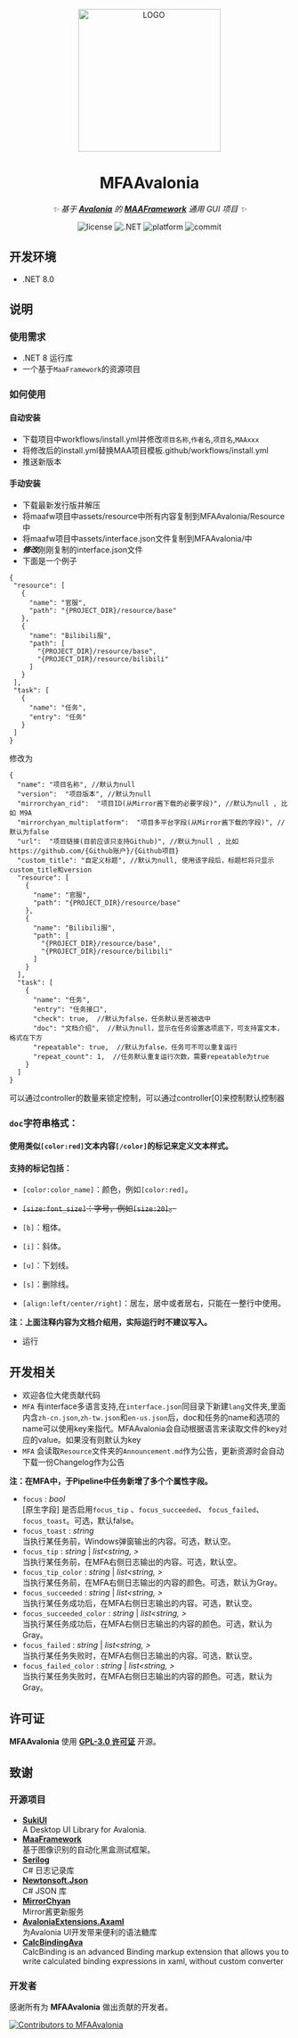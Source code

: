 <!-- markdownlint-disable MD033 MD041 -->
<p align="center">
  <img alt="LOGO" src="https://github.com/SweetSmellFox/MFAAvalonia/blob/master/MFAAvalonia/MFAAvalonia.ico" width="256" height="256" />
</p>

<div align="center">

# MFAAvalonia

<!-- prettier-ignore-start -->
<!-- markdownlint-disable-next-line MD036 -->
_✨ 基于 **[Avalonia](https://github.com/AvaloniaUI/Avalonia)** 的 **[MAAFramework](https://github.com/MaaXYZ/MaaFramework)** 通用 GUI 项目 ✨_
<!-- prettier-ignore-end -->

  <img alt="license" src="https://img.shields.io/github/license/SweetSmellFox/MFAAvalonia">
  <img alt=".NET" src="https://img.shields.io/badge/.NET-≥%208-512BD4?logo=csharp">
  <img alt="platform" src="https://img.shields.io/badge/platform-Windows%20%7C%20Linux%20%7C%20macOS-blueviolet">
  <img alt="commit" src="https://img.shields.io/github/commit-activity/m/SweetSmellFox/MFAAvalonia">
</div>

## 开发环境

- .NET 8.0

## 说明

### 使用需求

- .NET 8 运行库
- 一个基于`MaaFramework`的资源项目

### 如何使用

#### 自动安装

- 下载项目中workflows/install.yml并修改```项目名称```,```作者名```,```项目名```,```MAAxxx```
- 将修改后的install.yml替换MAA项目模板.github/workflows/install.yml
- 推送新版本

#### 手动安装

- 下载最新发行版并解压
- 将maafw项目中assets/resource中所有内容复制到MFAAvalonia/Resource中
- 将maafw项目中assets/interface.json文件复制到MFAAvalonia/中
- ***修改***刚刚复制的interface.json文件
- 下面是一个例子

 ```
{
  "resource": [
    {
      "name": "官服",
      "path": "{PROJECT_DIR}/resource/base"
    },
    {
      "name": "Bilibili服",
      "path": [
        "{PROJECT_DIR}/resource/base",
        "{PROJECT_DIR}/resource/bilibili"
      ]
    }
  ],
  "task": [
    {
      "name": "任务",
      "entry": "任务"
    }
  ]
}
```

修改为

```
{
  "name": "项目名称", //默认为null
  "version":  "项目版本", //默认为null
  "mirrorchyan_rid":  "项目ID(从Mirror酱下载的必要字段)", //默认为null , 比如 M9A
  "mirrorchyan_multiplatform":  "项目多平台字段(从Mirror酱下载的字段)", //默认为false
  "url":  "项目链接(目前应该只支持Github)", //默认为null , 比如 https://github.com/{Github账户}/{Github项目}
  "custom_title": "自定义标题", //默认为null, 使用该字段后，标题栏将只显示custom_title和version
  "resource": [
    {
      "name": "官服",
      "path": "{PROJECT_DIR}/resource/base"
    },
    {
      "name": "Bilibili服",
      "path": [
        "{PROJECT_DIR}/resource/base",
        "{PROJECT_DIR}/resource/bilibili"
      ]
    }
  ],
  "task": [
    {
      "name": "任务",
      "entry": "任务接口",
      "check": true,  //默认为false，任务默认是否被选中
      "doc": "文档介绍",  //默认为null，显示在任务设置选项底下，可支持富文本，格式在下方
      "repeatable": true,  //默认为false，任务可不可以重复运行
      "repeat_count": 1,  //任务默认重复运行次数，需要repeatable为true
    }
  ]
}
```

可以通过controller的数量来锁定控制，可以通过controller[0]来控制默认控制器

### `doc`字符串格式：

#### 使用类似`[color:red]`文本内容`[/color]`的标记来定义文本样式。

#### 支持的标记包括：

- `[color:color_name]`：颜色，例如`[color:red]`。

-  ~~`[size:font_size]`：字号，例如`[size:20]`。~~

- `[b]`：粗体。

- `[i]`：斜体。

- `[u]`：下划线。

- `[s]`：删除线。

- `[align:left/center/right]`：居左，居中或者居右，只能在一整行中使用。

**注：上面注释内容为文档介绍用，实际运行时不建议写入。**

- 运行

## 开发相关

- 欢迎各位大佬贡献代码
- `MFA` 有interface多语言支持,在`interface.json`同目录下新建`lang`文件夹,里面内含`zh-cn.json`,`zh-tw.json`和`en-us.json`后，doc和任务的name和选项的name可以使用key来指代。MFAAvalonia会自动根据语言来读取文件的key对应的value。如果没有则默认为key
- `MFA` 会读取`Resource`文件夹的`Announcement.md`作为公告，更新资源时会自动下载一份Changelog作为公告

**注：在MFA中，于Pipeline中任务新增了多个个属性字段。**

- `focus` : *bool*  
  [原生字段] 是否启用`focus_tip` 、`focus_succeeded`、 `focus_failed`、 `focus_toast`。可选，默认false。
- `focus_toast` : *string*  
  当执行某任务前，Windows弹窗输出的内容。可选，默认空。
- `focus_tip` : *string* | *list<string, >*  
  当执行某任务前，在MFA右侧日志输出的内容。可选，默认空。
- `focus_tip_color` : *string* | *list<string, >*  
  当执行某任务前，在MFA右侧日志输出的内容的颜色。可选，默认为Gray。
- `focus_succeeded` : *string* | *list<string, >*  
  当执行某任务成功后，在MFA右侧日志输出的内容。可选，默认空。
- `focus_succeeded_color` : *string* | *list<string, >*  
  当执行某任务成功后，在MFA右侧日志输出的内容的颜色。可选，默认为Gray。
- `focus_failed` : *string* | *list<string, >*  
  当执行某任务失败时，在MFA右侧日志输出的内容。可选，默认空。
- `focus_failed_color` : *string* | *list<string, >*  
  当执行某任务失败时，在MFA右侧日志输出的内容的颜色。可选，默认为Gray。

## 许可证

**MFAAvalonia** 使用 **[GPL-3.0 许可证](./LICENSE)** 开源。

## 致谢

### 开源项目

- **[SukiUI](https://github.com/kikipoulet/SukiUI)**\
  A Desktop UI Library for Avalonia.
- **[MaaFramework](https://github.com/MaaAssistantArknights/MaaFramework)**\
  基于图像识别的自动化黑盒测试框架。
- **[Serilog](https://github.com/serilog/serilog)**\
  C# 日志记录库
- **[Newtonsoft.Json](https://github.com/CommunityToolkit/dotnet)**\
  C# JSON 库
- **[MirrorChyan](https://github.com/MirrorChyan/docs)**\
  Mirror酱更新服务
- **[AvaloniaExtensions.Axaml](https://github.com/dotnet9/AvaloniaExtensions)**\
  为Avalonia UI开发带来便利的语法糖库
- **[CalcBindingAva](https://github.com/netwww1/CalcBindingAva)**\
  CalcBinding is an advanced Binding markup extension that allows you to write calculated binding expressions in xaml, without custom converter

### 开发者

感谢所有为 **MFAAvalonia** 做出贡献的开发者。

<a href="https://github.com/SweetSmellFox/MFAAvalonia/graphs/contributors">
  <img src="https://contrib.rocks/image?repo=SweetSmellFox/MFAAvalonia&max=1000" alt="Contributors to MFAAvalonia"/>
</a>